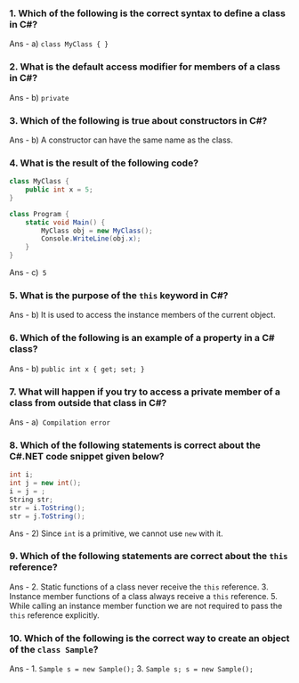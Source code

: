### **1. Which of the following is the correct syntax to define a class in C#?**

 Ans -  a) `class MyClass { }`
 








### **2. What is the default access modifier for members of a class in C#?**

Ans -  b) `private`








### **3. Which of the following is true about constructors in C#?**

Ans -  b) A constructor can have the same name as the class.




### **4. What is the result of the following code?**

```csharp
class MyClass {
    public int x = 5;
}

class Program {
    static void Main() {
        MyClass obj = new MyClass();
        Console.WriteLine(obj.x);
    }
}

```

Ans - c)` 5`




### **5. What is the purpose of the `this` keyword in C#?**

Ans -  b) It is used to access the instance members of the current object.




### **6. Which of the following is an example of a property in a C# class?**

Ans -  b) `public int x { get; set; }`




### **7. What will happen if you try to access a private member of a class from outside that class in C#?**

Ans -  a)` Compilation error`




### **8. Which of the following statements is correct about the C#.NET code snippet given below?**

```csharp
int i;
int j = new int();
i = j = ;
String str;
str = i.ToString();
str = j.ToString();

```


Ans - 2) Since `int` is a primitive, we cannot use `new` with it.




### **9. Which of the following statements are correct about the `this` reference?**

Ans -  2. Static functions of a class never receive the `this` reference.
       3. Instance member functions of a class always receive a `this` reference.
       5. While calling an instance member function we are not required to pass the `this` reference explicitly.



### **10. Which of the following is the correct way to create an object of the `class Sample`?**

Ans -  1. `Sample s = new Sample();`
       3. `Sample s; s = new Sample();`
